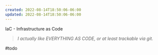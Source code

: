 ```yaml
---
created: 2022-08-14T18:50:06-06:00
updated: 2022-08-14T18:50:06-06:00
---
```

IaC - Infrastructure as Code


> *I actually like EVERYTHING AS CODE, or at least trackable via git.*

#todo 